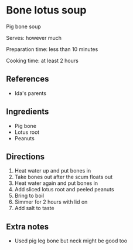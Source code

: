 # Bone lotus soup

Pig bone soup

Serves: however much

Preparation time: less than 10 minutes

Cooking time: at least 2 hours

## References

- Ida's parents

## Ingredients

- Pig bone
- Lotus root
- Peanuts

## Directions

1. Heat water up and put bones in
2. Take bones out after the scum floats out
3. Heat water again and put bones in
4. Add sliced lotus root and peeled peanuts
5. Bring to boil
6. Simmer for 2 hours with lid on
7. Add salt to taste

## Extra notes

- Used pig leg bone but neck might be good too
